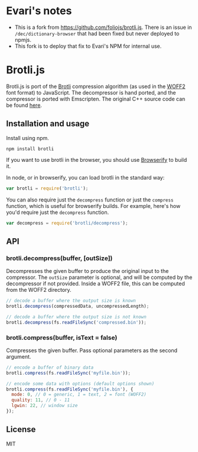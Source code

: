 # Evari's notes

- This is a fork from https://github.com/foliojs/brotli.js. There is an issue in `/dec/dictionary-browser` that had been fixed but never deployed to npmjs.
- This fork is to deploy that fix to Evari's NPM for internal use.

# Brotli.js

Brotli.js is port of the [Brotli](http://tools.ietf.org/html/draft-alakuijala-brotli-01) compression algorithm (as used in the [WOFF2](http://www.w3.org/TR/WOFF2/) font format) to JavaScript. The decompressor is hand ported, and the compressor is ported
with Emscripten. The original C++ source code can be found [here](http://github.com/google/brotli).

## Installation and usage

Install using npm.

    npm install brotli

If you want to use brotli in the browser, you should use [Browserify](http://browserify.org/) to build it.

In node, or in browserify, you can load brotli in the standard way:

```javascript
var brotli = require('brotli');
```

You can also require just the `decompress` function or just the `compress` function, which is useful for browserify builds.
For example, here's how you'd require just the `decompress` function.

```javascript
var decompress = require('brotli/decompress');
```

## API

### brotli.decompress(buffer, [outSize])

Decompresses the given buffer to produce the original input to the compressor.
The `outSize` parameter is optional, and will be computed by the decompressor
if not provided. Inside a WOFF2 file, this can be computed from the WOFF2 directory.

```javascript
// decode a buffer where the output size is known
brotli.decompress(compressedData, uncompressedLength);

// decode a buffer where the output size is not known
brotli.decompress(fs.readFileSync('compressed.bin'));
```

### brotli.compress(buffer, isText = false)

Compresses the given buffer. Pass optional parameters as the second argument.

```javascript
// encode a buffer of binary data
brotli.compress(fs.readFileSync('myfile.bin'));

// encode some data with options (default options shown)
brotli.compress(fs.readFileSync('myfile.bin'), {
  mode: 0, // 0 = generic, 1 = text, 2 = font (WOFF2)
  quality: 11, // 0 - 11
  lgwin: 22, // window size
});
```

## License

MIT
